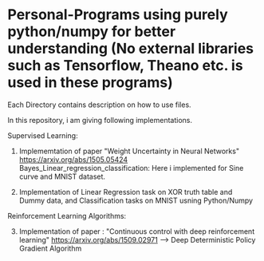 # Personal-Programs using purely python/numpy for better understanding (No external libraries such as Tensorflow, Theano etc. is used in these programs)

Each Directory contains description on how to use files.

In this repository, i am giving following implementations.

Supervised Learning:
1) Implememtation of paper "Weight Uncertainty in Neural Networks" https://arxiv.org/abs/1505.05424
   Bayes_Linear_regression_classification: 
   Here i implemented for Sine curve and MNIST dataset.

2) Implementation of Linear Regression task on XOR truth table and Dummy data,
   and Classification tasks on MNIST usning Python/Numpy

Reinforcement Learning Algorithms:

3) Implementation of paper : "Continuous control with deep reinforcement learning" https://arxiv.org/abs/1509.02971
   --> Deep Deterministic Policy Gradient Algorithm
